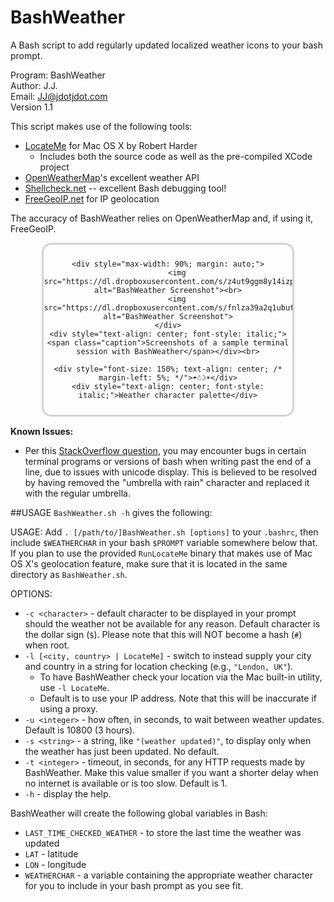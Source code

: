 BashWeather
===========

A Bash script to add regularly updated localized weather icons to your bash prompt.

Program: BashWeather<br>
Author: J.J.<br>
Email: JJ@jdotjdot.com<br>
Version 1.1<br>

This script makes use of the following tools:
+ [LocateMe](https://github.com/netj/LocateMe) for Mac OS X by Robert Harder
    *  Includes both the source code as well as the pre-compiled XCode project
+ [OpenWeatherMap](http://openweathermap.org)'s excellent weather API
+ [Shellcheck.net](http://www.shellcheck.net/) -- excellent Bash debugging tool!
+ [FreeGeoIP.net](http://freegeoip.net) for IP geolocation

The accuracy of BashWeather relies on OpenWeatherMap and, if using it, FreeGeoIP.

<!--
![BashWeather screenshot](https://dl.dropboxusercontent.com/s/z4ut9ggm8y14izp/bashweather%20screenshot.png)
![BashWeather screenshot](https://dl.dropboxusercontent.com/s/fnlza39a2q1ubut/bashweather%20screenshot%202.png)

*Screenshots of sample terminal sessions with BashWeather, note the moon and sun*
-->

<div style="/* background-color: lightgray; */ padding: 10px 0; border-radius: 15px; text-align: center;border: 3px solid lightgray;margin: 0 10% 15px 10%;">

    <div style="max-width: 90%; margin: auto;">
        <img src="https://dl.dropboxusercontent.com/s/z4ut9ggm8y14izp/bashweather%20screenshot.png" alt="BashWeather Screenshot"><br>
        <img src="https://dl.dropboxusercontent.com/s/fnlza39a2q1ubut/bashweather%20screenshot%202.png" alt="BashWeather Screenshot">
    </div>
    <div style="text-align: center; font-style: italic;"><span class="caption">Screenshots of a sample terminal session with BashWeather</span></div><br>

    <div style="font-size: 150%; text-align: center; /* margin-left: 5%; */">☂☃☽☀︎</div>
    <div style="text-align: center; font-style: italic;">Weather character palette</div>

</div>


**Known Issues:**
+ Per this [StackOverflow question](http://stackoverflow.com/questions/22922138/terminal-overwriting-same-line-when-too-long?noredirect=1#comment35042608_22922138), you may encounter bugs in certain terminal programs or versions of bash when writing past the end of a line, due to issues with unicode display.  This is believed to be resolved by having removed the "umbrella with rain" character and replaced it with the regular umbrella.

##USAGE
`BashWeather.sh -h` gives the following:

USAGE:
    Add `. [/path/to/]BashWeather.sh [options]` to your `.bashrc`,
    then include `$WEATHERCHAR` in your bash `$PROMPT` variable somewhere below that.
    If you plan to use the provided `RunLocateMe` binary that makes use of Mac OS X\'s geolocation feature, make sure that it is located in the same directory as `BashWeather.sh`.

OPTIONS:
+ `-c <character>` - default character to be displayed in your prompt should the weather not be available for any reason.  Default character is the dollar sign (`$`).  Please note that this will NOT become a hash (`#`) when root.
 + `-l [<city, country> | LocateMe]` - switch to instead supply your city and country in a string for location checking (e.g., `"London, UK"`).
     * To have BashWeather check your location via the Mac built-in utility, use `-l LocateMe`.
     * Default is to use your IP address.  Note that this will be inaccurate if using a proxy.
 + `-u <integer>` - how often, in seconds, to wait between weather updates.  Default is 10800 (3 hours).
 + `-s <string>` - a string, like `"(weather updated)"`, to display only when the weather has just been updated.  No default.
 + `-t <integer>` - timeout, in seconds, for any HTTP requests made by BashWeather.  Make this value smaller if you want a shorter delay when no internet is available or is too slow.  Default is 1.
 + `-h` - display the help.

BashWeather will create the following global variables in Bash:
+ `LAST_TIME_CHECKED_WEATHER` - to store the last time the weather was updated
+ `LAT` - latitude
+ `LON` - longitude
+ `WEATHERCHAR` - a variable containing the appropriate weather character for you to include in your bash prompt as you see fit.
